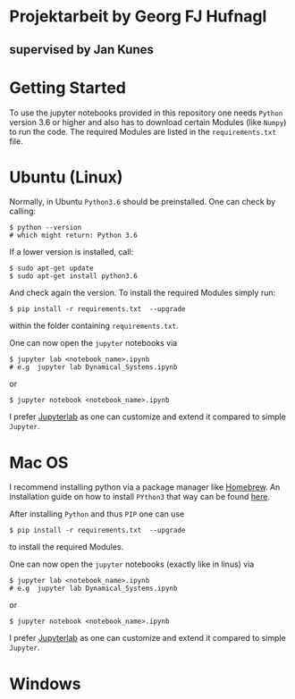 # Projektarbeit by Georg FJ Hufnagl
##  supervised by Jan Kunes

# Getting Started
To use the jupyter notebooks provided in this repository one needs `Python` version 3.6 or higher and also has to download certain Modules (like `Numpy`) to run the code. The required Modules are listed in the `requirements.txt` file.

# Ubuntu (Linux)
Normally, in Ubuntu `Python3.6` should be preinstalled. One can check by calling:

    $ python --version
    # which might return: Python 3.6
If a lower version is installed, call:

    $ sudo apt-get update
    $ sudo apt-get install python3.6
And check again the version. To install the required Modules simply run:

    $ pip install -r requirements.txt  --upgrade
within the folder containing `requirements.txt`.

One can now open the `jupyter` notebooks via

    $ jupyter lab <notebook_name>.ipynb
    # e.g  jupyter lab Dynamical_Systems.ipynb
or

    $ jupyter notebook <notebook_name>.ipynb
I prefer [Jupyterlab](https://jupyterlab.readthedocs.io/en/stable/) as one can customize and extend it compared to simple `Jupyter`.

# Mac OS
I recommend installing python via a package manager like [Homebrew](https://brew.sh/). An installation guide on how to install `PYthon3` that way can be found [here](https://docs.python-guide.org/starting/install3/osx/).

After installing `Python` and thus `PIP` one can use

    $ pip install -r requirements.txt  --upgrade
to install the required Modules.

One can now open the `jupyter` notebooks (exactly like in linus) via

    $ jupyter lab <notebook_name>.ipynb
    # e.g  jupyter lab Dynamical_Systems.ipynb
or

    $ jupyter notebook <notebook_name>.ipynb
I prefer [Jupyterlab](https://jupyterlab.readthedocs.io/en/stable/) as one can customize and extend it compared to simple `Jupyter`.

# Windows